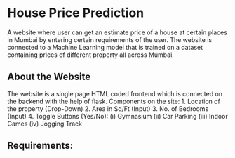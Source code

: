 <h1> House Price Prediction </h1>
A website where user can get an estimate price of a house at certain places in Mumbai by entering certain requirements of the user. 
The website is connected to a Machine Learning model that is trained on a dataset containing prices of different property all across Mumbai.

<h2> About the Website </h2>
The website is a single page HTML coded frontend which is connected on the backend with the help of flask.
Components on the site:
1. Location of the property (Drop-Down)
2. Area in Sq/Ft (Input)
3. No. of Bedrooms (Input)
4. Toggle Buttons (Yes/No):
  (i) Gymnasium
  (ii) Car Parking
  (iii) Indoor Games
  (iv) Jogging Track

<h2> Requirements: </h2>
